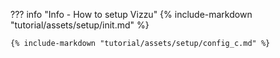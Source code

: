 ??? info "Info - How to setup Vizzu"
    {% include-markdown "tutorial/assets/setup/init.md" %}

    {% include-markdown "tutorial/assets/setup/config_c.md" %}
